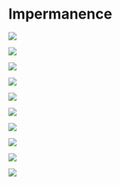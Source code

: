 # Impermanence


![](../../../0x/8a8265f36c0a7596c1620815018b20ee)

![](../../../0x/488528e08ee659310280a0c6461b5c1b)

![](../../../0x/496926b707fdf85168e5c96231f96a82)

![](../../../0x/3e548d3e19097db104e7ae46c493fc09)

![](../../../0x/fec91683c94eb7c92549257411695161)

![](../../../0x/436a655c44e918fbf93189c82caf69f8)

![](../../../0x/6e14e48484bbc45ffe57bf4c69276d39)

![](../../../0x/7646fe0518497a9307ada8de43fa3e08)

![](../../../0x/6742e613a2519e435f33f24e0562088f)

![](../../../0x/299070bf4db88f2a56ab6843d3ac0929)
